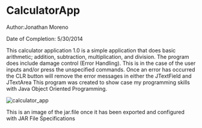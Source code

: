 # CalculatorApp

Author:Jonathan Moreno

Date of Completion: 5/30/2014
 
This calculator application 1.0 is a simple application that does basic arithmetic; 
addition, subtraction, multiplication, and division. The program does include damage control (Error Handling). 
This is in the case of the user inputs and/or press the unspecified commands. 
Once an error has occurred the CLR button will remove the error messages in either the JTextField and JTextArea
This program was created to show case my programming skills with Java Object Oriented Programming. 




![calculator_app](https://cloud.githubusercontent.com/assets/11635523/6839485/3e6e5de8-d326-11e4-9b57-badafbaab75a.PNG)

This is an image of the jar.file once it has been exported and configured  with JAR File Specifications
